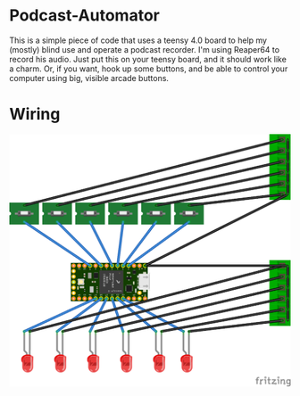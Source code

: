 # Podcast-Automator

This is a simple piece of code that uses a teensy 4.0 board to help my (mostly) blind use and operate a podcast recorder. I'm using Reaper64 to record his audio. Just put this on your teensy board, and it should work like a charm. Or, if you want, hook up some buttons, and be able to control your computer using big, visible arcade buttons. 

# Wiring


![alt text](https://raw.githubusercontent.com/ntatko/Podcast-Automator/main/docs/fritzing_drawing.png)
